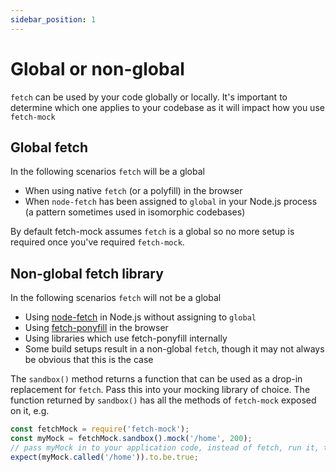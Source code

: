 ```yaml
---
sidebar_position: 1
---
```


# Global or non-global

`fetch` can be used by your code globally or locally. It's important to determine which one applies to your codebase as it will impact how you use `fetch-mock`

## Global fetch

In the following scenarios `fetch` will be a global

- When using native `fetch` (or a polyfill) in the browser
- When `node-fetch` has been assigned to `global` in your Node.js process (a pattern sometimes used in isomorphic codebases)

By default fetch-mock assumes `fetch` is a global so no more setup is required once you've required `fetch-mock`.

## Non-global fetch library

In the following scenarios `fetch` will not be a global

- Using [node-fetch](https://www.npmjs.com/package/node-fetch) in Node.js without assigning to `global`
- Using [fetch-ponyfill](https://www.npmjs.com/package/fetch-ponyfill) in the browser
- Using libraries which use fetch-ponyfill internally
- Some build setups result in a non-global `fetch`, though it may not always be obvious that this is the case

The `sandbox()` method returns a function that can be used as a drop-in replacement for `fetch`. Pass this into your mocking library of choice. The function returned by `sandbox()` has all the methods of `fetch-mock` exposed on it, e.g.

```js
const fetchMock = require('fetch-mock');
const myMock = fetchMock.sandbox().mock('/home', 200);
// pass myMock in to your application code, instead of fetch, run it, then...
expect(myMock.called('/home')).to.be.true;
```
